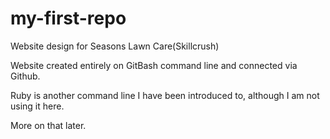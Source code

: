 # my-first-repo
Website design for Seasons Lawn Care(Skillcrush)

Website created entirely on GitBash command line and connected via Github.

Ruby is another command line I have been introduced to, although I am not using it here.

More on that later. 
